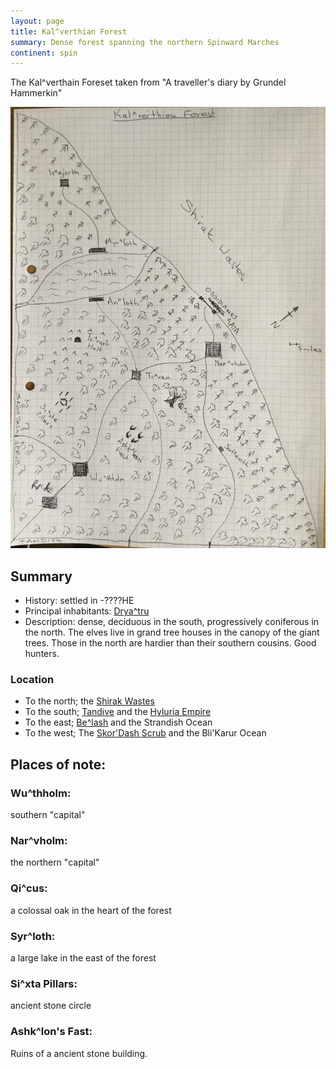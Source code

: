 ```yaml
---
layout: page
title: Kal^verthian Forest
summary: Dense forest spanning the northern Spinward Marches
continent: spin
---
```


The Kal^verthain Foreset taken from "A traveller's diary by Grundel Hammerkin"

![Kal^verthain Forest](/assets/kalverthian-forest.jpg)

## Summary

- History: settled in -????HE
- Principal inhabitants: [Drya^tru](/races/truar)
- Description: dense, deciduous in the south, progressively coniferous in the
  north. The elves live in grand tree houses in the canopy of the giant trees.
  Those in the north are hardier than their southern cousins. Good hunters.

### Location

- To the north; the [Shirak Wastes](/geography/shirak-wastes)
- To the south; [Tandive](/geography/tandive) and the
  [Hyluria Empire](/geography/hyluria)
- To the east; [Be^lash](/geography/belash) and the Strandish Ocean
- To the west; The [Skor'Dash Scrub](/geography/skordash-scrub) and the
  Bli'Karur Ocean

## Places of note:

### Wu^thholm:

southern "capital"

### Nar^vholm:

the northern "capital"

### Qi^cus:

a colossal oak in the heart of the forest

### Syr^loth:

a large lake in the east of the forest

### Si^xta Pillars:

ancient stone circle

### Ashk^lon's Fast:

Ruins of a ancient stone building.
